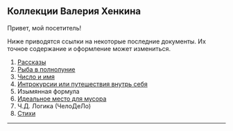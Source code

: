 ﻿## Коллекции Валерия Хенкина

Привет, мой посетитель!

Ниже приводятся ссылки на некоторые последние документы. 
Их точное содержание и оформление может измениться.

1. [Рассказы](1-20.md)
2. [Рыба в полнолуние](21-40.md)
3. [Число и имя](41-61.md)
4. [Интрокурсии или путешествия внутрь себя](62-81.md)
5. Изымянная формула
6. [Идеальное место для мусора](180-188.md)
7. Ч.Д. Логика (ЧелоДеЛо)
8. [Стихи](99.md)

---
